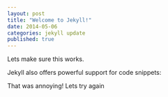 ```yaml
---
layout: post
title: "Welcome to Jekyll!"
date: 2014-05-06
categories: jekyll update
published: true
---
```


Lets make sure this works.

Jekyll also offers powerful support for code snippets:

That was annoying! Lets try again
